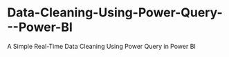 # Data-Cleaning-Using-Power-Query---Power-BI
A Simple Real-Time Data Cleaning Using Power Query in Power BI
